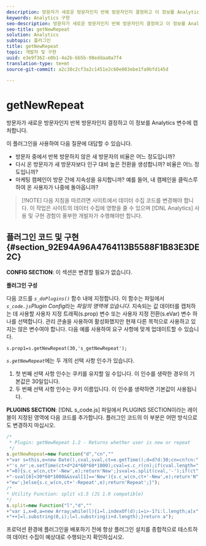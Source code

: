 ```yaml
---
description: 방문자가 새로운 방문자인지 반복 방문자인지 결정하고 이 정보를 Analytics 변수에 캡처합니다.
keywords: Analytics 구현
seo-description: 방문자가 새로운 방문자인지 반복 방문자인지 결정하고 이 정보를 Analytics 변수에 캡처합니다.
seo-title: getNewRepeat
solution: Analytics
subtopic: 플러그인
title: getNewRepeat
topic: 개발자 및 구현
uuid: e3e9f362-e0b1-4a2b-bb5b-98eddaa0a7f4
translation-type: tm+mt
source-git-commit: a2c38c2cf3a2c1451e2c60e003ebe1fa9bfd145d

---
```



# getNewRepeat

방문자가 새로운 방문자인지 반복 방문자인지 결정하고 이 정보를 Analytics 변수에 캡처합니다.

이 플러그인을 사용하여 다음 질문에 대답할 수 있습니다.

* 방문자 중에서 반복 방문하지 않은 새 방문자의 비율은 어느 정도입니까?
* 다시 온 방문자가 새 방문자보다 인구 대비 높은 전환을 생성합니까? 비율은 어느 정도입니까?
* 마케팅 캠페인이 방문 간에 지속성을 유지합니까? 예를 들어, 내 캠페인을 클릭스루하여 온 사용자가 나중에 돌아옵니까?

> [!NOTE] 다음 지침을 따르려면 사이트에서 데이터 수집 코드를 변경해야 합니다. 이 작업은 사이트의 데이터 수집에 영향을 줄 수 있으며 [!DNL Analytics] 사용 및 구현 경험이 풍부한 개발자가 수행해야만 합니다.

## 플러그인 코드 및 구현 {#section_92E94A96A4764113B5588F1B83E3DE2C}

**CONFIG SECTION**: 이 섹션은 변경할 필요가 없습니다.

**플러그인 구성**

다음 코드를 *`s_doPlugins()`* 함수 내에 지정합니다. 이 함수는 파일에서 *`s_code.js`Plugin Config*&#x200B;라는 *파일의 영역에 있습니다*. 지속되는 값 데이터를 캡처하는 데 사용할 사용자 지정 트래픽(s.prop) 변수 또는 사용자 지정 전환(s.eVar) 변수 하나를 선택합니다. 관리 콘솔을 사용하여 활성화했지만 현재 다른 목적으로 사용하고 있지는 않은 변수여야 합니다. 다음 예를 사용하여 요구 사항에 맞게 업데이트할 수 있습니다.

`s.prop1=s.getNewRepeat(30,'s_getNewRepeat');`

*`s.getNewRepeat`*&#x200B;에는 두 개의 선택 사항 인수가 있습니다.

1. 첫 번째 선택 사항 인수는 쿠키를 유지할 일 수입니다. 이 인수를 생략한 경우의 기본값은 30일입니다.
1. 두 번째 선택 사항 인수는 쿠키 이름입니다. 이 인수를 생략하면 기본값이 사용됩니다.

**PLUGINS SECTION**: [!DNL s_code.js] 파일에서 PLUGINS SECTION이라는 레이블이 지정된 영역에 다음 코드를 추가합니다. 플러그인 코드의 이 부분은 어떤 방식으로도 변경하지 마십시오.

```js
/* 
 * Plugin: getNewRepeat 1.2 - Returns whether user is new or repeat 
 */ 
s.getNewRepeat=new Function("d","cn","" 
+"var s=this,e=new Date(),cval,sval,ct=e.getTime();d=d?d:30;cn=cn?cn:" 
+"'s_nr';e.setTime(ct+d*24*60*60*1000);cval=s.c_r(cn);if(cval.length=" 
+"=0){s.c_w(cn,ct+'-New',e);return'New';}sval=s.split(cval,'-');if(ct" 
+"-sval[0]<30*60*1000&&sval[1]=='New'){s.c_w(cn,ct+'-New',e);return'N" 
+"ew';}else{s.c_w(cn,ct+'-Repeat',e);return'Repeat';}"); 
/* 
* Utility Function: split v1.5 (JS 1.0 compatible) 
*/ 
s.split=new Function("l","d","" 
+"var i,x=0,a=new Array;while(l){i=l.indexOf(d);i=i>-1?i:l.length;a[x" 
+"++]=l.substring(0,i);l=l.substring(i+d.length);}return a");
```

프로덕션 환경에 플러그인을 배포하기 전에 항상 플러그인 설치를 종합적으로 테스트하여 데이터 수집이 예상대로 수행되는지 확인하십시오.
